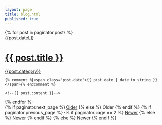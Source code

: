 ```yaml
---
layout: page
title: blog.html
published: true
---
```












<div class="posts">
  {% for post in paginator.posts %}
  <div class="post">
    <span class="post-date indent">{{post.dateL}}</span>
    <h1 class="post-title">
      <a href="{{ site.baseurl }}{{ post.url }}">
        {{ post.title }}
      </a>
    </h1>
    <a href='{{ site.baseurl}}/{{post.category}}' class='indent'>{{post.category}}</a>

    {% comment %}<span class="post-date">{{ post.date | date_to_string }}</span>{% endcomment %}
  <!--<span class="post-date">{{post.dateL}}</span>
  <span>{{post.category}}</span>-->
    <!--{{ post.content }}-->
  </div>
  {% endfor %}
</div>

<div class="pagination">
  {% if paginator.next_page %}
    <a class="pagination-item older" href="{{ site.baseurl }}/page{{paginator.next_page}}">Older</a>
  {% else %}
    <span class="pagination-item older">Older</span>
  {% endif %}
  {% if paginator.previous_page %}
    {% if paginator.page == 2 %}
      <a class="pagination-item newer" href="{{ site.baseurl }}/">Newer</a>
    {% else %}
      <a class="pagination-item newer" href="{{ site.baseurl }}/page{{paginator.previous_page}}">Newer</a>
    {% endif %}
  {% else %}
    <span class="pagination-item newer">Newer</span>
  {% endif %}
</div>
